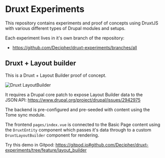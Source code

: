 # Druxt Experiments

This repository contains experiments and proof of concepts using DruxtJS with various different types of Drupal modules and setups.

Each experiment lives in it's own branch of the repository:
- https://github.com/Decipher/druxt-experiments/branches/all


## Druxt + Layout builder

This is a Druxt + Layout Builder proof of concept.

![Druxt LayoutBuilder](https://github.com/Decipher/druxt-experiments/raw/feature/layout_builder/images/Druxt%20LayoutBuilder.png)

It requires a Drupal core patch to expose Layout Builder data to the JSON:API: https://www.drupal.org/project/drupal/issues/2942975

The backend is pre-configured and pre-seeded with content using the Tome sync module.

The frontend `pages/index.vue` is connected to the Basic Page content using the `DruxtEntity` component which passes it's data through to a custom `DruxtLayoutBuilder` component for rendering.

Try this demo in Gitpod: https://gitpod.io#github.com/Decipher/druxt-experiments/tree/feature/layout_builder
